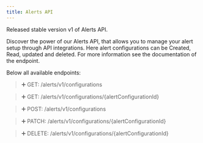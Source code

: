 ```yaml
---
title: Alerts API
---
```


Released stable version v1 of Alerts API.

Discover the power of our Alerts API, that allows you to manage your alert setup through API integrations.
Here alert configurations can be Created, Read, updated and deleted. For more information see the documentation of the endpoint.

Below all available endpoints:
> ➕ GET: /alerts/v1/configurations

> ➕ GET: /alerts/v1/configurations/{alertConfigurationId}

> ➕ POST: /alerts/v1/configurations

> ➕ PATCH: /alerts/v1/configurations/{alertConfigurationId}

> ➕ DELETE: /alerts/v1/configurations/{alertConfigurationId}
